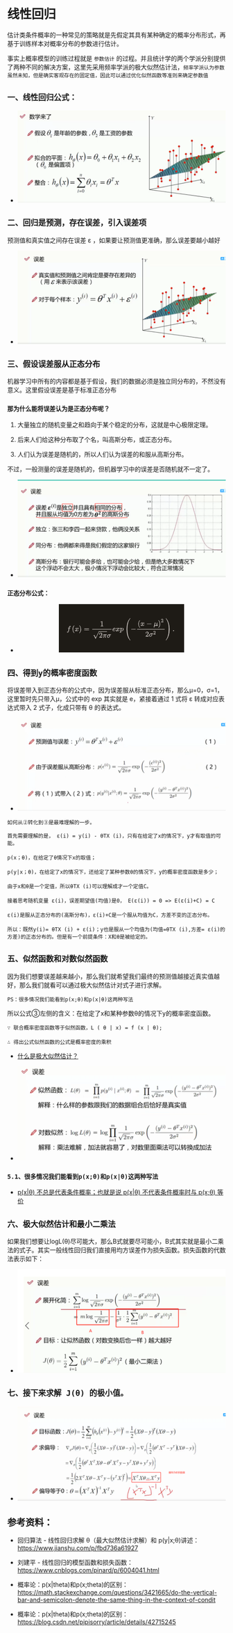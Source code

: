 # 线性回归

估计类条件概率的一种常见的策略就是先假定其具有某种确定的概率分布形式，再基于训练样本对概率分布的参数进行估计。

事实上概率模型的训练过程就是 `参数估计` 的过程。并且统计学的两个学派分别提供了两种不同的解决方案，这里先采用频率学派的极大似然估计法，`频率学派认为参数虽然未知，但是确实客观存在的固定值，因此可以通过优化似然函数等准则来确定参数值`

## `一、线性回归公式：`
* <div align=center><img  src="./static/1.jpg"/></div>

## `二、回归是预测，存在误差，引入误差项`

预测值和真实值之间存在误差 ε ，如果要让预测值更准确，那么误差要越小越好

* <div align=center><img  src="./static/2.jpg"/></div>

## `三、假设误差服从正态分布`

机器学习中所有的内容都是基于假设，我们的数据必须是独立同分布的，不然没有意义。这里假设误差是基于标准正态分布

### `那为什么能将误差认为是正态分布呢？`

1. 大量独立的随机变量之和趋向于某个稳定的分布，这就是中心极限定理。

2. 后来人们给这种分布取了个名，叫高斯分布，或正态分布。

3. 人们认为误差是随机的，所以人们认为误差的和服从高斯分布。

不过，一般测量的误差是随机的，但机器学习中的误差是否随机就不一定了。



* <div align=center><img  src="./static/3.jpg"/></div>

### `正态分布公式：`

* <div align=center><img  src="./static/正态分布.jpg"/></div>

## `四、得到y的概率密度函数`

将误差带入到正态分布的公式中，因为误差服从标准正态分布，那么μ=0，σ=1，这里暂时先只带入μ，公式中的 exp 其实就是 e，紧接着通过 1 式将 ε 转成对应表达式带入 2 式子，化成只带有 θ 的表达式。



* <div align=center><img  src="./static/4.jpg"/></div>


`如何从②转化到③是最难理解的一步。`

    首先需要理解的是， ε(i) = y(i) - θTX (i)，只有在给定了x的情况下，y才有取值的可能。

    p(x；θ)，在给定了θ情况下x的取值；
    
    p(y|x；θ)，在给定了x的情况下，还给定了某种参数θ的情况下，y的概率密度函数是多少；

    由于x和θ是一个定值，所以θTX (i)可以理解成才一个定值C。

    接着思考随机变量 ε(i)，误差期望值(均值)是0， E(ε(i)) = 0 => E(ε(i)+C) = C

    ε(i)是服从正态分布的(高斯分布)，ε(i)+C是一个服从均值为C，方差不变的正态分布。

    所以：既然y(i)= θTX (i) + ε(i)；y也是服从一个均值为(均值=θTX (i),方差= ε(i)的方差)的正态分布的。但是有一个前提条件：X和θ是被给定的。




## `五、似然函数和对数似然函数`

因为我们想要误差越来越小，那么我们就希望我们最终的预测值越接近真实值越好，那么我们就看可以通过极大似然估计对式子进行求解。

    PS：很多情况我们能看到p(x;θ)和p(x|θ)这两种写法


所以公式③左侧的含义：在给定了x和某种参数θ的情况下y的概率密度函数。

    ∵ 联合概率密度函数等于似然函数，L ( θ | x) = f (x | θ);

    ∴ 得出公式似然函数的公式是概率密度的乘积

*   [什么是极大似然估计？](https://www.zhihu.com/question/54082000)

* <div align=center><img  src="./static/5.jpg"/></div>
    
### `5.1、很多情况我们能看到p(x;θ)和p(x|θ)这两种写法`

* [p(x|θ) 不总是代表条件概率；也就是说 p(x|θ) 不代表条件概率时与 p(x;θ) 等价](https://blog.csdn.net/pipisorry/article/details/42715245)



## `六、极大似然估计和最小二乘法`

如果我们想要让logL(θ)尽可能大，那么B式就要尽可能小，B式其实就是最小二乘法的式子。其实一般线性回归我们直接用均方误差作为损失函数。损失函数的代数法表示如下：

* <div align=center><img  src="./static/6(2).jpg"/></div>

## `七、接下来求解 J(θ) 的极小值。`

* <div align=center><img  src="./static/7.jpg"/></div>

## 参考资料：

* 回归算法 - 线性回归求解 θ（最大似然估计求解）和 p(y|x;θ)讲述：https://www.jianshu.com/p/fbd736a61927

* 刘建平 - 线性回归的模型函数和损失函数：https://www.cnblogs.com/pinard/p/6004041.html

* 概率论：p(x|theta)和p(x;theta)的区别：https://math.stackexchange.com/questions/3421665/do-the-vertical-bar-and-semicolon-denote-the-same-thing-in-the-context-of-condit

* 概率论：p(x|theta)和p(x;theta)的区别：https://blog.csdn.net/pipisorry/article/details/42715245

